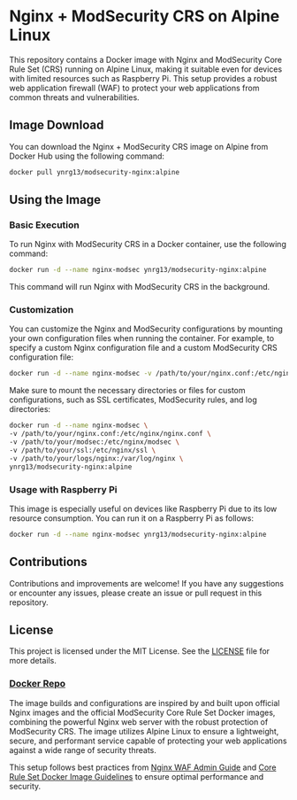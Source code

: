 # Nginx + ModSecurity CRS on Alpine Linux

This repository contains a Docker image with Nginx and ModSecurity Core Rule Set (CRS) running on Alpine Linux, making it suitable even for devices with limited resources such as Raspberry Pi. This setup provides a robust web application firewall (WAF) to protect your web applications from common threats and vulnerabilities.

## Image Download

You can download the Nginx + ModSecurity CRS image on Alpine from Docker Hub using the following command:

```bash
docker pull ynrg13/modsecurity-nginx:alpine
```

## Using the Image

### Basic Execution

To run Nginx with ModSecurity CRS in a Docker container, use the following command:

```bash
docker run -d --name nginx-modsec ynrg13/modsecurity-nginx:alpine
```

This command will run Nginx with ModSecurity CRS in the background.

### Customization

You can customize the Nginx and ModSecurity configurations by mounting your own configuration files when running the container. For example, to specify a custom Nginx configuration file and a custom ModSecurity CRS configuration file:

```bash
docker run -d --name nginx-modsec -v /path/to/your/nginx.conf:/etc/nginx/nginx.conf -v /path/to/your/modsec:/etc/nginx/modsec ynrg13/modsecurity-nginx:alpine
```

Make sure to mount the necessary directories or files for custom configurations, such as SSL certificates, ModSecurity rules, and log directories:

```bash
docker run -d --name nginx-modsec \
-v /path/to/your/nginx.conf:/etc/nginx/nginx.conf \
-v /path/to/your/modsec:/etc/nginx/modsec \
-v /path/to/your/ssl:/etc/nginx/ssl \
-v /path/to/your/logs/nginx:/var/log/nginx \
ynrg13/modsecurity-nginx:alpine
```

### Usage with Raspberry Pi

This image is especially useful on devices like Raspberry Pi due to its low resource consumption. You can run it on a Raspberry Pi as follows:

```bash
docker run -d --name nginx-modsec ynrg13/modsecurity-nginx:alpine
```

## Contributions

Contributions and improvements are welcome! If you have any suggestions or encounter any issues, please create an issue or pull request in this repository.

## License

This project is licensed under the MIT License. See the [LICENSE](https://github.com/your-repo/docker_images/blob/main/LICENSE) file for more details.

### [Docker Repo]()

The image builds and configurations are inspired by and built upon official Nginx images and the official ModSecurity Core Rule Set Docker images, combining the powerful Nginx web server with the robust protection of ModSecurity CRS. The image utilizes Alpine Linux to ensure a lightweight, secure, and performant service capable of protecting your web applications against a wide range of security threats.

This setup follows best practices from [Nginx WAF Admin Guide](https://docs.nginx.com/nginx-waf/admin-guide/nginx-plus-modsecurity-waf-owasp-crs/) and [Core Rule Set Docker Image Guidelines](https://github.com/coreruleset/modsecurity-crs-docker) to ensure optimal performance and security.
